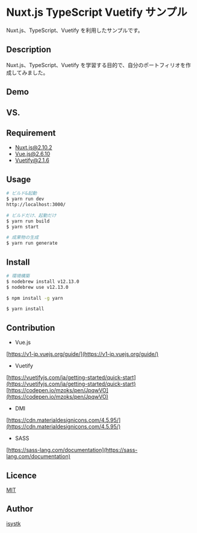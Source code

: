 Nuxt.js TypeScript Vuetify サンプル
====

Nuxt.js、TypeScript、Vuetify を利用したサンプルです。

## Description

Nuxt.js、TypeScript、Vuetify を学習する目的で、自分のポートフィリオを作成してみました。

## Demo

## VS. 

## Requirement

* Nuxt.js@2.10.2
* Vue.js@2.6.10 
* Vuetify@2.1.6 

## Usage

``` bash
# ビルド&起動
$ yarn run dev
http://localhost:3000/

# ビルドだけ、起動だけ
$ yarn run build
$ yarn start

# 成果物の生成
$ yarn run generate
```

## Install

``` bash
# 環境構築
$ nodebrew install v12.13.0
$ nodebrew use v12.13.0

$ npm install -g yarn

$ yarn install
```

## Contribution

* Vue.js

[https://v1-jp.vuejs.org/guide/](https://v1-jp.vuejs.org/guide/)

* Vuetify

[https://vuetifyjs.com/ja/getting-started/quick-start](https://vuetifyjs.com/ja/getting-started/quick-start)
[https://codepen.io/mzoks/pen/JpqwVO](https://codepen.io/mzoks/pen/JpqwVO)

* DMI

[https://cdn.materialdesignicons.com/4.5.95/](https://cdn.materialdesignicons.com/4.5.95/)

* SASS

[https://sass-lang.com/documentation](https://sass-lang.com/documentation)

## Licence

[MIT](https://github.com/isystk/nuxtjs_typescript_vuetify/LICENCE)

## Author

[isystk](https://github.com/isystk)


